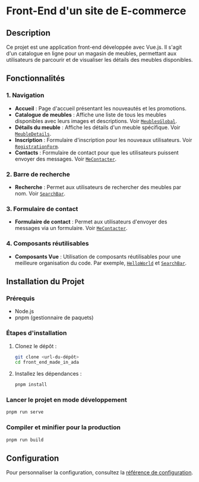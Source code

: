 # Front-End d'un site de E-commerce

## Description
Ce projet est une application front-end développée avec Vue.js. Il s'agit d'un catalogue en ligne pour un magasin de meubles, permettant aux utilisateurs de parcourir et de visualiser les détails des meubles disponibles.

## Fonctionnalités

### 1. Navigation
- **Accueil** : Page d'accueil présentant les nouveautés et les promotions.
- **Catalogue de meubles** : Affiche une liste de tous les meubles disponibles avec leurs images et descriptions. Voir [`MeublesGlobal`](src/views/MeublesGlobal.vue).
- **Détails du meuble** : Affiche les détails d'un meuble spécifique. Voir [`MeubleDetails`](src/views/MeubleDetails.vue).
- **Inscription** : Formulaire d'inscription pour les nouveaux utilisateurs. Voir [`RegistrationForm`](src/views/RegistrationForm.vue).
- **Contacts** : Formulaire de contact pour que les utilisateurs puissent envoyer des messages. Voir [`MeContacter`](src/views/MeContacter.vue).

### 2. Barre de recherche
- **Recherche** : Permet aux utilisateurs de rechercher des meubles par nom. Voir [`SearchBar`](src/components/SearchBar.vue).

### 3. Formulaire de contact
- **Formulaire de contact** : Permet aux utilisateurs d'envoyer des messages via un formulaire. Voir [`MeContacter`](src/views/MeContacter.vue).

### 4. Composants réutilisables
- **Composants Vue** : Utilisation de composants réutilisables pour une meilleure organisation du code. Par exemple, [`HelloWorld`](src/components/HelloWorld.vue) et [`SearchBar`](src/components/SearchBar.vue).


## Installation du Projet

### Prérequis
- Node.js
- pnpm (gestionnaire de paquets)

### Étapes d'installation
1. Clonez le dépôt :
    ```sh
    git clone <url-du-dépôt>
    cd front_end_made_in_ada
    ```

2. Installez les dépendances :
    ```sh
    pnpm install
    ```

### Lancer le projet en mode développement
```sh
pnpm run serve
```

### Compiler et minifier pour la production
```sh
pnpm run build
```

## Configuration
Pour personnaliser la configuration, consultez la [référence de configuration](https://cli.vuejs.org/config/).





